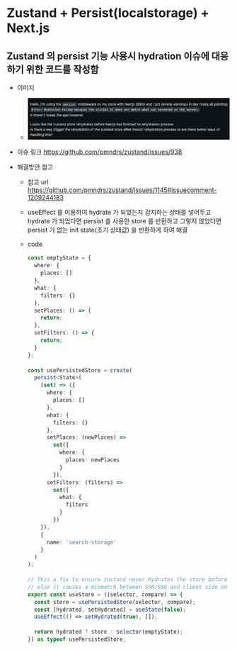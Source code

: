 # Zustand + Persist(localstorage) + Next.js

## Zustand 의 persist 기능 사용시 hydration 이슈에 대응하기 위한 코드를 작성함

- 이미지
  - <img src='./readme/persist-issue.png' width='650'>

- 이슈 링크
  https://github.com/pmndrs/zustand/issues/938

- 해결방안 참고

  - 참고 url
    https://github.com/pmndrs/zustand/issues/1145#issuecomment-1209244183

  - useEffect 를 이용하여 hydrate 가 되었는지 감지하는 상태를 넣어두고 hydrate 가 되었다면 persist 를 사용한 store 를 반환하고 그렇지 않았다면 persist 가 없는 init state(초기 상태값) 을 반환하게 하여 해결

  - code

    ```typescript
    const emptyState = {
      where: {
        places: []
      },
      what: {
        filters: {}
      },
      setPlaces: () => {
        return;
      },
      setFilters: () => {
        return;
      }
    };

    const usePersistedStore = create(
      persist<State>(
        (set) => ({
          where: {
            places: []
          },
          what: {
            filters: {}
          },
          setPlaces: (newPlaces) =>
            set({
              where: {
                places: newPlaces
              }
            }),
          setFilters: (filters) =>
            set({
              what: {
                filters
              }
            })
        }),
        {
          name: 'search-storage'
        }
      )
    );

    // This a fix to ensure zustand never hydrates the store before React hydrates the page
    // else it causes a mismatch between SSR/SSG and client side on first draw which produces an error
    export const useStore = ((selector, compare) => {
      const store = usePersistedStore(selector, compare);
      const [hydrated, setHydrated] = useState(false);
      useEffect(() => setHydrated(true), []);

      return hydrated ? store : selector(emptyState);
    }) as typeof usePersistedStore;
    ```
